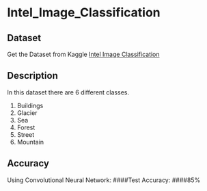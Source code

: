 # Intel_Image_Classification

## Dataset

Get the Dataset from Kaggle [Intel Image Classification](https://www.kaggle.com/puneet6060/intel-image-classification)


## Description

In this dataset there are 6 different classes.

1. Buildings
2. Glacier
3. Sea
4. Forest
5. Street
6. Mountain


## Accuracy

Using Convolutional Neural Network: ####Test Accuracy: ####85% 
